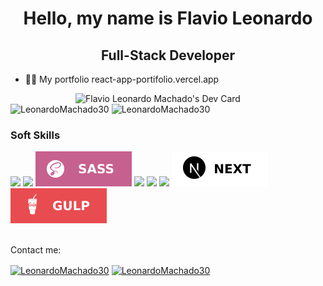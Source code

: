 <h1 align="center">Hello, my name is Flavio Leonardo</h1>
<h2 align="center">Full-Stack Developer</h2>

- 👨‍💻 My portfolio react-app-portifolio.vercel.app

<div>
<a href="https://app.daily.dev/flavioleonardo"><img align="right" width="400" src="https://api.daily.dev/devcards/48316c647f9a4b22b61065654415f434.png?r=oko"  alt="Flavio Leonardo Machado's Dev Card"/></a>
  
<img src="https://github-readme-stats.vercel.app/api?username=LeonardoMachado30&show_icons=true0&layout=compact&theme=radical&locale=en&hide_border=true&title_color=ffd700&hide=total-issues,contributed-to" alt="LeonardoMachado30" style="max-width: 100%;" height="180em" />
<img src="https://github-readme-stats.vercel.app/api/top-langs/?username=LeonardoMachado30&layout=compact&theme=radical&title_color=ffd700&hide_border=true" alt="LeonardoMachado30" height="196em" />
</div>

<h3>Soft Skills</h3>
<div>
<!--HTML-->
<img src="https://camo.githubusercontent.com/d63d473e728e20a286d22bb2226a7bf45a2b9ac6c72c59c0e61e9730bfe4168c/68747470733a2f2f696d672e736869656c64732e696f2f62616467652f48544d4c352d4533344632363f7374796c653d666f722d7468652d6261646765266c6f676f3d68746d6c35266c6f676f436f6c6f723d7768697465" />
<!--CSS3-->
<img src="https://camo.githubusercontent.com/3a0f693cfa032ea4404e8e02d485599bd0d192282b921026e89d271aaa3d7565/68747470733a2f2f696d672e736869656c64732e696f2f62616467652f435353332d3135373242363f7374796c653d666f722d7468652d6261646765266c6f676f3d63737333266c6f676f436f6c6f723d7768697465" />
<!--SASS-->
<img src="https://github.com/LeonardoMachado30/LeonardoMachado30/blob/main/SASS.svg" />
<!--JAVASCRIPT-->
<img src="https://camo.githubusercontent.com/9d07c04bdd98c662d5df9d4e1cc1de8446ffeaebca330feb161f1fb8e1188204/68747470733a2f2f696d672e736869656c64732e696f2f62616467652f4a6176615363726970742d4637444631453f7374796c653d666f722d7468652d6261646765266c6f676f3d6a617661736372697074266c6f676f436f6c6f723d626c61636b" />
<!--TYPESCRIPT-->
<img src="https://camo.githubusercontent.com/6cf9abe9d706421df40ff4feff208a5728df2b77f9eb21f24d09df00a0d69203/68747470733a2f2f696d672e736869656c64732e696f2f62616467652f547970655363726970742d3030374143433f7374796c653d666f722d7468652d6261646765266c6f676f3d74797065736372697074266c6f676f436f6c6f723d7768697465" />
<!--REACT-->
<img src="https://camo.githubusercontent.com/268ac512e333b69600eb9773a8f80b7a251f4d6149642a50a551d4798183d621/68747470733a2f2f696d672e736869656c64732e696f2f62616467652f52656163742d3230323332413f7374796c653d666f722d7468652d6261646765266c6f676f3d7265616374266c6f676f436f6c6f723d363144414642" />
<!--NEXT-->
<img src="https://github.com/LeonardoMachado30/LeonardoMachado30/blob/main/NEXTJS.svg" />
<!--GULP-->
<img src="https://github.com/LeonardoMachado30/LeonardoMachado30/blob/main/GULP.svg" />
</div>
<br>

Contact me:

<div>
<a href="https://www.linkedin.com/in/flavio-leonardo-ads/" target="blank"><img align="center" src="https://cdn-icons-png.flaticon.com/512/174/174857.png" alt="LeonardoMachado30" height="30" width="30" /></a>
<a href="https://mail.google.com/mail/u/0/#inbox?compose=CllgCJqSvRkZZgWBVBDvTrMxkSmvfrCvVGvNvrwKJntkXprlmPDFWwcwCFpcdcXtmTSPPTzzKPg" target="blank"><img align="center" src="https://imagepng.org/wp-content/uploads/2018/03/gmail-cone-icon.png" alt="LeonardoMachado30" height="30" width="30" /></a>
</div>


